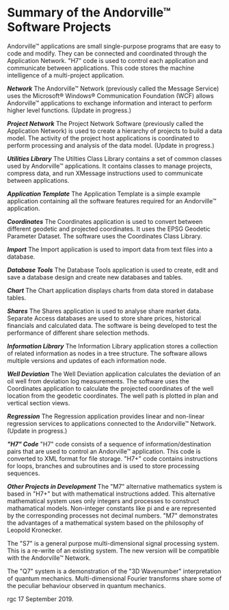 # Summary of the Andorville™ Software Projects
Andorville™ applications are small single-purpose programs that are easy to code and modify. They can be connected and coordinated through the Application Network. "H7" code is used to control each application and communicate between applications. This code stores the machine intelligence of a multi-project application.

***Network***
The Andorville™ Network (previously called the Message Service) uses the Microsoft® Windows® Communication Foundation (WCF) allows Andorville™ applications to exchange information and interact to perform higher level functions. (Update in progress.)

***Project Network***
The Project Network Software (previously called the Application Network) is used to create a hierarchy of projects to build a data model. The activity of the project host applications is coordinated to perform processing and analysis of the data model. (Update in progress.)

***Utilities Library***
The Utilties Class Library contains a set of common classes used by Andorville™ applications. It contains classes to manage projects, compress data, and run XMessage instructions used to communicate between applications.

***Application Template***
The Application Template is a simple example application containing all the software features required for an Andorville™ application.

***Coordinates***
The Coordinates application is used to convert between different geodetic and projected coordinates. It uses the EPSG Geodetic Parameter Dataset. The software uses the Coordinates Class Library.

***Import***
The Import application is used to import data from text files into a database.

***Database Tools***
The Database Tools application is used to create, edit and save a database design and create new databases and tables.

***Chart***
The Chart application displays charts from data stored in database tables.

***Shares***
The Shares application is used to analyse share market data. Separate Access databases are used to store share prices, historical financials and calculated data. The software is being developed to test the performance of different share selection methods.

***Information Library***
The Information Library application stores a collection of related information as nodes in a tree structure. The software allows multiple versions and updates of each information node.

***Well Deviation***
The Well Deviation application calculates the deviation of an oil well from deviation log measurements. The software uses the Coordinates application to calculate the projected coordinates of the well location from the geodetic coordinates. The well path is plotted in plan and vertical section views.

***Regression***
The Regression application provides linear and non-linear regression services to applications connected to the Andorville™ Network. (Update in progress.)

***"H7" Code***
"H7" code consists of a sequence of information/destination pairs that are used to control an Andorville™ application. This code is converted to XML format for file storage. "H7+" code contains instructions for loops, branches and subroutines and is used to store processing sequences.

***Other Projects in Development***
The "M7" alternative mathematics system is based in "H7+" but with mathematical instructions added. This alternative mathematical system uses only integers and processes to construct mathamatical models. Non-integer constants like pi and e are represented by the corresponding processes not decimal numbers. "M7" demonstrates the advantages of a mathematical system based on the philosophy of Leopold Kronecker.

The "S7" is a general purpose multi-dimensional signal processing system. This is a re-write of an existing system. The new version will be compatible with the Andorville™ Network.

The "Q7" system is a demonstration of the "3D Wavenumber" interpretation of quantum mechanics. Multi-dimensional Fourier transforms share some of the peculiar behaviour observed in quantum mechanics.

rgc 17 September 2019.